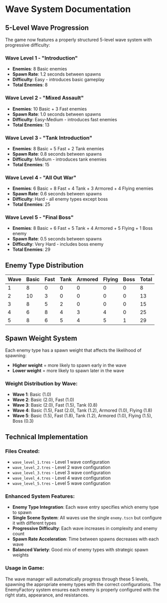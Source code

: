 # Wave System Documentation

## 5-Level Wave Progression

The game now features a properly structured 5-level wave system with progressive difficulty:

### Wave Level 1 - "Introduction"

- **Enemies**: 8 Basic enemies
- **Spawn Rate**: 1.2 seconds between spawns
- **Difficulty**: Easy - introduces basic gameplay
- **Total Enemies**: 8

### Wave Level 2 - "Mixed Assault"

- **Enemies**: 10 Basic + 3 Fast enemies
- **Spawn Rate**: 1.0 seconds between spawns
- **Difficulty**: Easy-Medium - introduces fast enemies
- **Total Enemies**: 13

### Wave Level 3 - "Tank Introduction"

- **Enemies**: 8 Basic + 5 Fast + 2 Tank enemies
- **Spawn Rate**: 0.8 seconds between spawns
- **Difficulty**: Medium - introduces tank enemies
- **Total Enemies**: 15

### Wave Level 4 - "All Out War"

- **Enemies**: 6 Basic + 8 Fast + 4 Tank + 3 Armored + 4 Flying enemies
- **Spawn Rate**: 0.6 seconds between spawns
- **Difficulty**: Hard - all enemy types except boss
- **Total Enemies**: 25

### Wave Level 5 - "Final Boss"

- **Enemies**: 8 Basic + 6 Fast + 5 Tank + 4 Armored + 5 Flying + 1 Boss enemy
- **Spawn Rate**: 0.5 seconds between spawns
- **Difficulty**: Very Hard - includes boss enemy
- **Total Enemies**: 29

## Enemy Type Distribution

| Wave | Basic | Fast | Tank | Armored | Flying | Boss | Total |
| ---- | ----- | ---- | ---- | ------- | ------ | ---- | ----- |
| 1    | 8     | 0    | 0    | 0       | 0      | 0    | 8     |
| 2    | 10    | 3    | 0    | 0       | 0      | 0    | 13    |
| 3    | 8     | 5    | 2    | 0       | 0      | 0    | 15    |
| 4    | 6     | 8    | 4    | 3       | 4      | 0    | 25    |
| 5    | 8     | 6    | 5    | 4       | 5      | 1    | 29    |

## Spawn Weight System

Each enemy type has a spawn weight that affects the likelihood of spawning:

- **Higher weight** = more likely to spawn early in the wave
- **Lower weight** = more likely to spawn later in the wave

### Weight Distribution by Wave:

- **Wave 1**: Basic (1.0)
- **Wave 2**: Basic (2.0), Fast (1.0)
- **Wave 3**: Basic (2.0), Fast (1.5), Tank (0.8)
- **Wave 4**: Basic (1.5), Fast (2.0), Tank (1.2), Armored (1.0), Flying (1.8)
- **Wave 5**: Basic (1.5), Fast (1.8), Tank (1.2), Armored (1.0), Flying (1.5), Boss (0.3)

## Technical Implementation

### Files Created:

- `wave_level_1.tres` - Level 1 wave configuration
- `wave_level_2.tres` - Level 2 wave configuration
- `wave_level_3.tres` - Level 3 wave configuration
- `wave_level_4.tres` - Level 4 wave configuration
- `wave_level_5.tres` - Level 5 wave configuration

### Enhanced System Features:

- **Enemy Type Integration**: Each wave entry specifies which enemy type to spawn
- **Single Scene System**: All waves use the single `enemy.tscn` but configure it with different types
- **Progressive Difficulty**: Each wave increases in complexity and enemy count
- **Spawn Rate Acceleration**: Time between spawns decreases with each wave
- **Balanced Variety**: Good mix of enemy types with strategic spawn weights

### Usage in Game:

The wave manager will automatically progress through these 5 levels, spawning the appropriate enemy types with the correct configurations. The EnemyFactory system ensures each enemy is properly configured with the right stats, appearance, and resistances.
